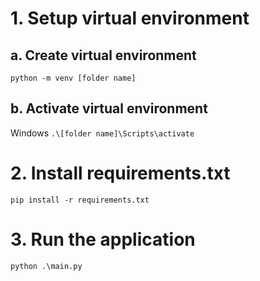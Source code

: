 # 1. Setup virtual environment
## a. Create virtual environment
`python -m venv [folder name]`
## b. Activate virtual environment
Windows `.\[folder name]\Scripts\activate`

# 2. Install requirements.txt
`pip install -r requirements.txt`
# 3. Run the application
`python .\main.py`